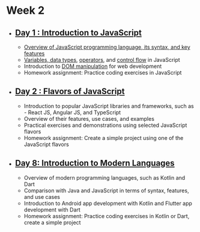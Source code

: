 # Week 2

- ## [Day 1 : Introduction to JavaScript](/Week2/Day1/)

  - [Overview of JavaScript programming language, its syntax, and key features](/Week2/Day1/Overview/)
  - [Variables, data types](/Week2/Day1/VariablesAndDatatypes/), [operators](/Week2/Day1/Operators/), and [control flow](/Week2/Day1/ControlflowStatements/) in JavaScript
  - Introduction to [DOM manipulation](/Week2/Day1/DOM/) for web development
  - Homework assignment: Practice coding exercises in JavaScript

- ## [Day 2 : Flavors of JavaScript](/Week2/Day2/)

  - Introduction to popular JavaScript libraries and frameworks, such as - React JS, Angular JS, and TypeScript
  - Overview of their features, use cases, and examples
  - Practical exercises and demonstrations using selected JavaScript flavors
  - Homework assignment: Create a simple project using one of the JavaScript flavors

- ## [Day 8: Introduction to Modern Languages](/Week2/Day3/)

  - Overview of modern programming languages, such as Kotlin and Dart
  - Comparison with Java and JavaScript in terms of syntax, features, and use cases
  - Introduction to Android app development with Kotlin and Flutter app development with Dart
  - Homework assignment: Practice coding exercises in Kotlin or Dart, create a simple project

